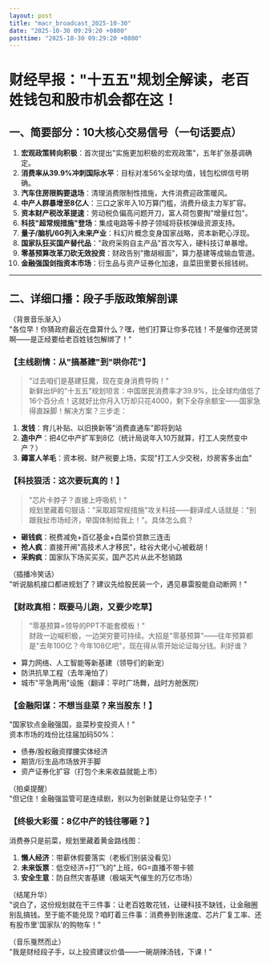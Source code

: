 ```yaml
---
layout: post
title: "macr_broadcast_2025-10-30"
date: "2025-10-30 09:29:20 +0800"
posttime: "2025-10-30 09:29:20 +0800"
---
```


# 财经早报："十五五"规划全解读，老百姓钱包和股市机会都在这！

## 一、简要部分：10大核心交易信号（一句话要点）

1. **宏观政策转向积极**：首次提出"实施更加积极的宏观政策"，五年扩张基调确定。  
2. **消费率从39.9%冲刺国际水平**：目标对准56%全球均值，钱包松绑信号明确。  
3. **汽车住房限购要退场**：清理消费限制性措施，大件消费迎政策暖风。  
4. **中产人群暴增至8亿人**：三口之家年入10万算门槛，消费升级主力军扩容。  
5. **资本财产税改革提速**：劳动税负偏高问题开刀，富人荷包要掏"增量红包"。  
6. **科技"超常规措施"登场**：集成电路等卡脖子领域将获核弹级资源支持。  
7. **量子/脑机/6G列入未来产业**：科幻片概念变身国家战略，资本新靶心浮现。  
8. **国家队狂买国产替代品**："政府采购自主产品"首次写入，硬科技订单暴增。  
9. **零基预算改革刀砍无效投资**：财政告别"撒胡椒面"，算力基建等成输血管道。  
10. **金融强国剑指资本市场**：衍生品与资产证券化加速，韭菜田里要长摇钱树。

---

## 二、详细口播：段子手版政策解剖课

（背景音乐渐入）  
"各位早！你猜政府最近在盘算什么？嘿，他们打算让你多花钱！不是催你还房贷啊——是正经要给老百姓钱包解绑了！"

### **【主线剧情：从"搞基建"到"哄你花"】**  
> "过去咱们是基建狂魔，现在变身消费导购！"  
新鲜出炉的"十五五"规划坦言：中国居民消费率才39.9%，比全球均值低了16个百分点！这就好比你月入1万却只花4000，剩下全存余额宝——国家急得直跺脚！解决方案？三步走：  
1. **发钱**：育儿补贴、以旧换新等"消费直通车"即将到站  
2. **造中产**：把4亿中产扩军到8亿（统计局说年入10万就算，打工人突然变中产？）  
3. **薅富人羊毛**：资本税、财产税要上场，实现"打工人少交税，炒房客多出血"

### **【科技狠活：这次要玩真的！】**  
> "芯片卡脖子？直接上呼吸机！"  
规划里藏着句狠话："采取超常规措施"攻关科技——翻译成人话就是："别跟我扯市场经济，举国体制给我上！"。具体怎么疯？  
- **砸钱疯**：税费减免+百亿基金+白菜价贷款三连击  
- **抢人疯**：直接开闸"高技术人才移民"，硅谷大佬小心被截胡！  
- **采购疯**：国家队下场买买买，国产芯片从此不愁销路  

（插播冷笑话）  
"听说脑机接口都进规划了？建议先给股民装一个，遇见暴雷股能自动断网！"

### **【财政真相：既要马儿跑，又要少吃草】**  
> "零基预算=领导的PPT不能套模板！"  
财政一边喊积极，一边哭穷要可持续。大招是"零基预算"——往年预算都是"去年100亿？今年108亿吧"，现在得从零开始论证每分钱。利好谁？  
- 算力网络、人工智能等新基建（领导们的新宠）  
- 防洪抗旱工程（去年淹怕了）  
- 城市"平急两用"设施（翻译：平时广场舞，战时方舱医院）

### **【金融阳谋：不想当韭菜？来当股东！】**  
"国家钦点金融强国，韭菜秒变投资人！"  
资本市场的戏份比往届加码50%：  
- 债券/股权融资撑腰实体经济  
- 期货/衍生品市场放开手脚  
- 资产证券化扩容（打包个未来收益就能上市）  

（拍桌提醒）  
"但记住！金融强监管可是连续剧，别以为创新就是让你钻空子！"

### **【终极大彩蛋：8亿中产的钱往哪砸？】**  
消费券只是前菜，规划里藏着黄金路线图：  
1. **懒人经济**：带薪休假要落实（老板们别装没看见）  
2. **未来饭票**：低空经济=打"飞的"上班，6G=直播不带卡顿  
3. **安全生意**：防自然灾害基建（极端天气催生的万亿市场）  

（结尾升华）  
"说白了，这份规划就在干三件事：让老百姓敢花钱，让硬科技不缺钱，让金融圈别乱搞钱。至于能不能兑现？咱盯着三件事：消费券到账速度、芯片厂复工率、还有股市里'国家队'的购物车！"  

（音乐戛然而止）  
"我是财经段子手，以上投资建议价值——一碗胡辣汤钱，下课！"